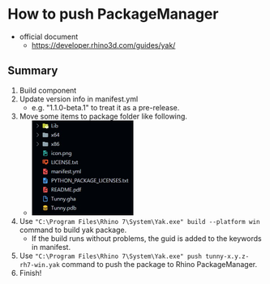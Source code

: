 # How to push PackageManager

- official document
  - https://developer.rhino3d.com/guides/yak/

## Summary

1. Build component
1. Update version info in manifest.yml
   - e.g. "1.1.0-beta.1" to treat it as a pre-release.
1. Move some items to package folder like following.
   - <img width="200" src="./folder_structure.jpg">
1. Use `"C:\Program Files\Rhino 7\System\Yak.exe" build --platform win` command to build yak package.
   - If the build runs without problems, the guid is added to the keywords in manifest.
1. Use `"C:\Program Files\Rhino 7\System\Yak.exe" push tunny-x.y.z-rh7-win.yak` command to push the package to Rhino PackageManager.
1. Finish!
